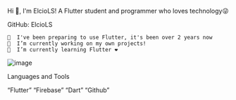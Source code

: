 Hi 👋, 
I'm ElcioLS!
A Flutter student and programmer who loves technology😜

GitHub: ElcioLS
                                                                                                               
                                                                                                                         

    🗿  I've been preparing to use Flutter, it's been over 2 years now                                      
    🔭  I’m currently working on my own projects!
    🌱  I’m currently learning Flutter ❤️


![image](https://user-images.githubusercontent.com/89614792/184272264-2704b1d7-0b43-4a85-8924-1a7b6b759086.png)


Languages and Tools

“Flutter” “Firebase” “Dart” “Github”

